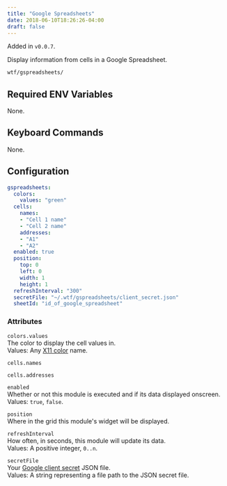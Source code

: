 ```yaml
---
title: "Google Spreadsheets"
date: 2018-06-10T18:26:26-04:00
draft: false
---
```


Added in `v0.0.7`.

Display information from cells in a Google Spreadsheet.

```bash
wtf/gspreadsheets/
```

## Required ENV Variables

None.

## Keyboard Commands

None.

## Configuration

```yaml
gspreadsheets:
  colors:
    values: "green"
  cells:
    names:
    - "Cell 1 name"
    - "Cell 2 name"
    addresses:
    - "A1"
    - "A2"
  enabled: true
  position:
    top: 0
    left: 0
    width: 1
    height: 1
  refreshInterval: "300"
  secretFile: "~/.wtf/gspreadsheets/client_secret.json"
  sheetId: "id_of_google_spreadsheet"
```

### Attributes

`colors.values` <br />
The color to display the cell values in. <br />
Values: Any <a href="https://en.wikipedia.org/wiki/X11_color_names">X11 color</a> name.

`cells.names` <br />

`cells.addresses` <br />

`enabled` <br />
Whether or not this module is executed and if its data displayed onscreen. <br />
Values: `true`, `false`.

`position` <br />
Where in the grid this module's widget will be displayed. <br />

`refreshInterval` <br />
How often, in seconds, this module will update its data. <br />
Values: A positive integer, `0..n`.

`secretFile` <br />
Your <a href="https://developers.google.com/sheets/api/quickstart/go">Google client secret</a> JSON file. <br />
Values: A string representing a file path to the JSON secret file.
